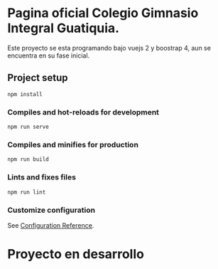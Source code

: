 # Pagina oficial Colegio Gimnasio Integral Guatiquia.

 Este proyecto se esta programando bajo vuejs 2 y boostrap 4, aun se encuentra en su fase inicial.

## Project setup
```
npm install
```

### Compiles and hot-reloads for development
```
npm run serve
```

### Compiles and minifies for production
```
npm run build
```

### Lints and fixes files
```
npm run lint
```

### Customize configuration
See [Configuration Reference](https://cli.vuejs.org/config/).
# Proyecto en desarrollo
